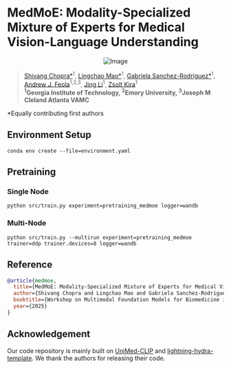 # MedMoE: Modality-Specialized Mixture of Experts for Medical Vision-Language Understanding

<p align="center">
    <img src="https://i.imgur.com/waxVImv.png" alt="Image">
</p>

> [Shivang Chopra*](https://shivangchopra11.github.io/)<sup>1</sup>, [Lingchao Mao*](https://lingchm.github.io/)<sup>1</sup>, [Gabriela Sanchez-Rodriguez*](https://feola.bme.gatech.edu/people-2/gabriela-sanchez-rodriguez-2/)<sup>1</sup>, [Andrew J. Feola](https://bme.gatech.edu/bme/faculty/Andrew-J.-Feola)<sup>1,2,3</sup>, [Jing Li](https://www.isye.gatech.edu/users/jing-li)<sup>1</sup>, [Zsolt Kira](https://faculty.cc.gatech.edu/~zk15/)<sup>1</sup> <br>
**<sup>1</sup>Georgia Institute of Technology, <sup>2</sup>Emory University, <sup>3</sup>Joseph M Cleland Atlanta VAMC**

*Equally contributing first authors

## Environment Setup
`conda env create --file=environment.yaml`

## Pretraining

### Single Node
`python src/train.py experiment=pretraining_medmoe logger=wandb`

### Multi-Node
`python src/train.py --multirun experiment=pretraining_medmoe trainer=ddp trainer.devices=8 logger=wandb`

## Reference
```bibtex
@article{medmoe,
  title={MedMoE: Modality-Specialized Mixture of Experts for Medical Vision-Language Understanding},
  author={Shivang Chopra and Lingchao Mao and Gabriela Sanchez-Rodriguez and Andrew J. Feola and Jing Li and Zsolt Kira},
  booktitle={Workshop on Multimodal Foundation Models for Biomedicine in CVPR},
  year={2025}
}
```

## Acknowledgement
Our code repository is mainly built on [UniMed-CLIP](https://github.com/mbzuai-oryx/UniMed-CLIP) and [lightning-hydra-template](https://github.com/ashleve/lightning-hydra-template). We thank the authors for releasing their code.
